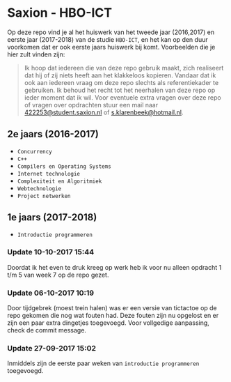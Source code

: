 # Saxion - HBO-ICT


Op deze repo vind je al het huiswerk van het tweede jaar (2016,2017) en eerste jaar (2017-2018) van de studie `HBO-ICT`, en het kan op den duur voorkomen dat er ook eerste jaars huiswerk bij komt. Voorbeelden die je hier zult vinden zijn:

> Ik hoop dat iedereen die van deze repo gebruik maakt,
> zich realiseert dat hij of zij niets heeft aan het
> klakkeloos kopieren. Vandaar dat ik ook aan iedereen
> vraag om deze repo slechts als referentiekader te gebruiken. Ik behoud het recht tot het neerhalen van deze repo op ieder moment dat ik wil. Voor eventuele extra vragen over deze repo of vragen over opdrachten stuur een mail naar 422253@student.saxion.nl of s.klarenbeek@hotmail.nl.

## 2e jaars (2016-2017)

  - `Concurrency`
  - `C++`
  - `Compilers en Operating Systems`
  - `Internet technologie`
  - `Complexiteit en Algoritmiek`
  - `Webtechnologie`
  - `Project netwerken`

## 1e jaars (2017-2018)

  - `Introductie programmeren`

### Update 10-10-2017 15:44
Doordat ik het even te druk kreeg op werk heb ik voor nu alleen opdracht 1 t/m 5 van week 7 op de repo gezet.

### Update 06-10-2017 10:19
Door tijdgebrek (moest trein halen) was er een versie van tictactoe op de repo gekomen die nog wat fouten had. Deze fouten zijn nu opgelost en er zijn een paar extra dingetjes toegevoegd. Voor vollgedige aanpassing, check de commit message.

### Update 27-09-2017 15:02

Inmiddels zijn de eerste paar weken van `introductie programmeren` toegevoegd.
